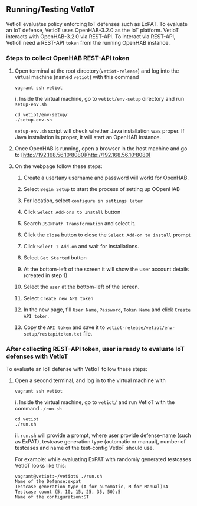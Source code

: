## Running/Testing VetIoT

VetIoT evaluates policy enforcing IoT defenses such as ExPAT.
To evaluate an IoT defense, VetIoT uses OpenHAB-3.2.0 as the IoT platform. VetIoT interacts with OpenHAB-3.2.0 via REST-API. To interact via REST-API, VetIoT need a REST-API `token` from the running OpenHAB instance.

### Steps to collect OpenHAB REST-API token

1. Open terminal at the root directory(`vetiot-release`) and log into the virtual machine (named `vetiot`) with this command
    ```
    vagrant ssh vetiot
    ```
    i. Inside the virtual machine, go to `vetiot/env-setup` directory and run `setup-env.sh`

    ```
    cd vetiot/env-setup/
    ./setup-env.sh
    ```
    
    `setup-env.sh` script will check whether Java installation was proper. If Java installation is proper, it will start an OpenHAB instance.

2. Once OpenHAB is running, open a browser in the host machine and go to [http://192.168.56.10:8080](http://192.168.56.10:8080)
3. On the webpage follow these steps:
    1. Create a user(any username and password will work) for OpenHAB.

    2. Select `Begin Setup` to start the process of setting up OOpenHAB
    3. For location, select `configure in settings later`
    4. Click `Select Add-ons to Install` button
    5. Search `JSONPath Transformation` and select it.
    6. Click the `close` button to close the `Select Add-on to install` prompt
    7. Click `Select 1 Add-on` and wait for installations.
    8. Select `Get Started` button
    9. At the bottom-left of the screen it will show the user account details (created in step 1)
    10. Select the `user` at the bottom-left of the screen.
    11. Select `Create new API token`
    12. In the new page, fill `User Name`, `Password`, `Token Name` and click `Create API token`.
    13. Copy the `API token` and save it to `vetiot-release/vetiot/env-setup/restapitoken.txt` file.

### After collecting REST-API token, user is ready to evaluate IoT defenses with VetIoT

To evaluate an IoT defense with VetIoT follow these steps:

1. Open a second terminal, and log in to the virtual machine with
    ```
    vagrant ssh vetiot
    ```
    i. Inside the virtual machine, go to `vetiot/` and run VetIoT with the command `./run.sh`
    ```
    cd vetiot
    ./run.sh
    ```

    ii. `run.sh` will provide a prompt, where user provide defense-name (such as ExPAT), testcase generation type (automatic or manual), number of testcases and name of the test-config VetIoT should use.

    For example: while evaluating ExPAT with randomly generated testcases VetIoT looks like this:

    ```
    vagrant@vetiot:~/vetiot$ ./run.sh 
    Name of the Defense:expat
    Testcase generation type (A for automatic, M for Manual):A
    Testcase count (5, 10, 15, 25, 35, 50):5
    Name of the configuration:ST
    ```
